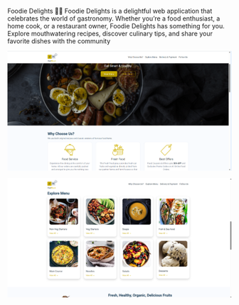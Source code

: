 Foodie Delights 🍔🍰
Foodie Delights is a delightful web application that celebrates the world of gastronomy. Whether you’re a food enthusiast, a home cook, or a restaurant owner, Foodie Delights has something for you. Explore mouthwatering recipes, discover culinary tips, and share your favorite dishes with the community


![image alt](https://github.com/Akshay-akshy/FoodMunch-web/blob/8bc33be7f4a725d3261eb6860e176efd96f1a83d/template1%20.png?raw=true)


![image alt](https://github.com/Akshay-akshy/FoodMunch-web/blob/a4b92fcac082b6b83e7ede86024f5a5b875d65fb/template%202.png?raw=true)
